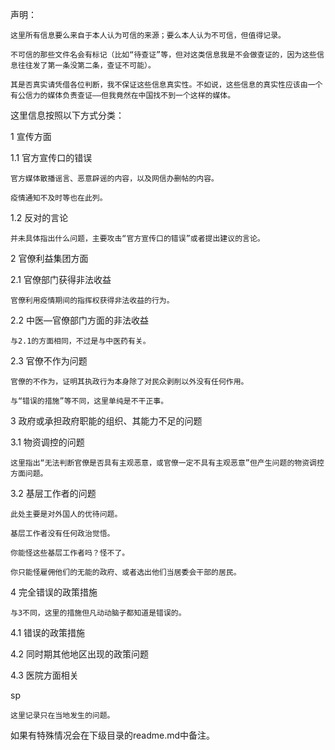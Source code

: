 声明：

    这里所有信息要么来自于本人认为可信的来源；要么本人认为不可信，但值得记录。

    不可信的那些文件名会有标记（比如“待查证”等，但对这类信息我是不会做查证的，因为这些信息往往发了第一条没第二条，查证不可能）。

    其是否真实请凭借各位判断，我不保证这些信息真实性。不如说，这些信息的真实性应该由一个有公信力的媒体负责查证——但我竟然在中国找不到一个这样的媒体。

这里信息按照以下方式分类：

1 宣传方面

1.1 官方宣传口的错误

    官方媒体散播谣言、恶意辟谣的内容，以及网信办删帖的内容。

    疫情通知不及时等也在此列。

1.2 反对的言论

    并未具体指出什么问题，主要攻击“官方宣传口的错误”或者提出建议的言论。

2 官僚利益集团方面

2.1 官僚部门获得非法收益

    官僚利用疫情期间的指挥权获得非法收益的行为。

2.2 中医—官僚部门方面的非法收益

    与2.1的方面相同，不过是与中医药有关。

2.3 官僚不作为问题

    官僚的不作为，证明其执政行为本身除了对民众剥削以外没有任何作用。

    与“错误的措施”等不同，这里单纯是不干正事。

3 政府或承担政府职能的组织、其能力不足的问题

3.1 物资调控的问题

    这里指出“无法判断官僚是否具有主观恶意，或官僚一定不具有主观恶意”但产生问题的物资调控方面问题。

3.2 基层工作者的问题

    此处主要是对外国人的优待问题。

    基层工作者没有任何政治觉悟。

    你能怪这些基层工作者吗？怪不了。

    你只能怪雇佣他们的无能的政府、或者选出他们当居委会干部的居民。

4 完全错误的政策措施

    与3不同，这里的措施但凡动动脑子都知道是错误的。

4.1 错误的政策措施

4.2 同时期其他地区出现的政策问题

4.3 医院方面相关

sp

    这里记录只在当地发生的问题。

如果有特殊情况会在下级目录的readme.md中备注。